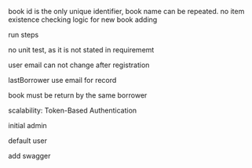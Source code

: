 book id is the only unique identifier, book name can be repeated. no item existence checking logic for new book adding


run steps

no unit test, as it is not stated in requirememt

user email can not change after registration

lastBorrower use email for record

book must be return by the same borrower

scalability: Token-Based Authentication

initial admin

default user

add swagger